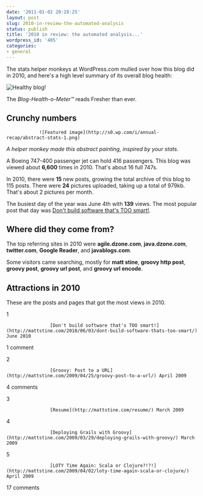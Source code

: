 ```yaml
---
date: '2011-01-02 20:28:25'
layout: post
slug: 2010-in-review-the-automated-analysis
status: publish
title: '2010 in review: the automated analysis...'
wordpress_id: '405'
categories:
- general
---
```


				
						

The stats helper monkeys at WordPress.com mulled over how this blog did in 2010, and here's a high level summary of its overall blog health:


		
						

![Healthy blog!](http://s0.wp.com/i/annual-recap/meter-healthy3.gif)


				

The _Blog-Health-o-Meter™_ reads Fresher than ever.


				
				

## Crunchy numbers


		
		
					
					


			
				![Featured image](http://s0.wp.com/i/annual-recap/abstract-stats-1.png)
				  
_A helper monkey made this abstract painting, inspired by your stats._
				
			


		
		

A Boeing 747-400 passenger jet can hold 416 passengers.  This blog was viewed about **6,600** times in 2010.  That's about 16 full 747s.



		

In 2010, there were **15** new posts, growing the total archive of this blog to 115 posts. There were **24** pictures uploaded, taking up a total of 979kb. That's about 2 pictures per month.


				
				

The busiest day of the year was June 4th with **139** views. The most popular post that day was [Don't build software that's TOO smart!](http://mattstine.com/2010/06/03/dont-build-software-thats-too-smart/).


				  


				

## Where did they come from?


		
							

The top referring sites in 2010 were **agile.dzone.com**, **java.dzone.com**, **twitter.com**, **Google Reader**, and **javablogs.com**.


								

Some visitors came searching, mostly for **matt stine**, **groovy http post**, **groovy post**, **groovy url post**, and **groovy url encode**.


				


  




					
			

## Attractions in 2010


			

These are the posts and pages that got the most views in 2010.



			
								

1


					[Don't build software that's TOO smart!](http://mattstine.com/2010/06/03/dont-build-software-thats-too-smart/) June 2010  
1 comment											
			
								

2


					[Groovy: Post to a URL](http://mattstine.com/2009/04/25/groovy-post-to-a-url/) April 2009  
4 comments											
			
								

3


					[Resume](http://mattstine.com/resume/) March 2009											
			
								

4


					[Deploying Grails with Groovy](http://mattstine.com/2009/03/29/deploying-grails-with-groovy/) March 2009											
			
								

5


					[LOTY Time Again: Scala or Clojure?!?!](http://mattstine.com/2009/04/02/loty-time-again-scala-or-clojure/) April 2009  
17 comments											
			
			
		

